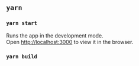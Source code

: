 ## `yarn`

### `yarn start`

Runs the app in the development mode.\
Open [http://localhost:3000](http://localhost:3000) to view it in the browser.

### `yarn build`
